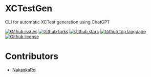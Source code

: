 # XCTestGen

<!-- # Short Description -->

CLI for automatic XCTest generation using ChatGPT

<!-- # Badges -->

[![Github issues](https://img.shields.io/github/issues/NakaokaRei/XCTestGen)](https://github.com/NakaokaRei/XCTestGen/issues)
[![Github forks](https://img.shields.io/github/forks/NakaokaRei/XCTestGen)](https://github.com/NakaokaRei/XCTestGen/network/members)
[![Github stars](https://img.shields.io/github/stars/NakaokaRei/XCTestGen)](https://github.com/NakaokaRei/XCTestGen/stargazers)
[![Github top language](https://img.shields.io/github/languages/top/NakaokaRei/XCTestGen)](https://github.com/NakaokaRei/XCTestGen/)
[![Github license](https://img.shields.io/github/license/NakaokaRei/XCTestGen)](https://github.com/NakaokaRei/XCTestGen/)

# Contributors

- [NakaokaRei](https://github.com/NakaokaRei)



